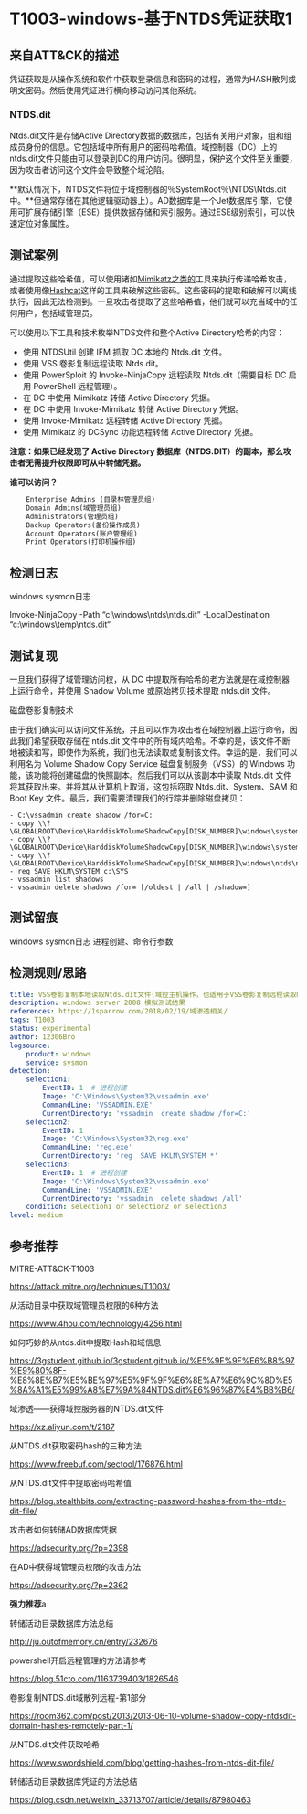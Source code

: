 # T1003-windows-基于NTDS凭证获取1

## 来自ATT&CK的描述

凭证获取是从操作系统和软件中获取登录信息和密码的过程，通常为HASH散列或明文密码。然后使用凭证进行横向移动访问其他系统。

### NTDS.dit

Ntds.dit文件是存储Active Directory数据的数据库，包括有关用户对象，组和组成员身份的信息。它包括域中所有用户的密码哈希值。域控制器（DC）上的ntds.dit文件只能由可以登录到DC的用户访问。很明显，保护这个文件至关重要，因为攻击者访问这个文件会导致整个域沦陷。

**默认情况下，NTDS文件将位于域控制器的％SystemRoot％\NTDS\Ntds.dit中。**但通常存储在其他逻辑驱动器上）。AD数据库是一个Jet数据库引擎，它使用可扩展存储引擎（ESE）提供数据存储和索引服务。通过ESE级别索引，可以快速定位对象属性。

## 测试案例

通过提取这些哈希值，可以使用诸如[Mimikatz之类的](https://github.com/gentilkiwi/mimikatz)工具来执行传递哈希攻击，或者使用像[Hashcat](https://hashcat.net/hashcat/)这样的工具来破解这些密码。这些密码的提取和破解可以离线执行，因此无法检测到。一旦攻击者提取了这些哈希值，他们就可以充当域中的任何用户，包括域管理员。

可以使用以下工具和技术枚举NTDS文件和整个Active Directory哈希的内容：

- 使用 NTDSUtil 创建 IFM 抓取 DC 本地的 Ntds.dit 文件。
- 使用 VSS 卷影复制远程读取 Ntds.dit。
- 使用 PowerSploit 的 Invoke-NinjaCopy 远程读取 Ntds.dit（需要目标 DC 启用 PowerShell 远程管理）。
- 在 DC 中使用 Mimikatz 转储 Active Directory 凭据。
- 在 DC 中使用 Invoke-Mimikatz 转储 Active Directory 凭据。
- 使用 Invoke-Mimikatz 远程转储 Active Directory 凭据。
- 使用 Mimikatz 的 DCSync 功能远程转储 Active Directory 凭据。

**注意：如果已经发现了 Active Directory 数据库（NTDS.DIT）的副本，那么攻击者无需提升权限即可从中转储凭据。**

**谁可以访问？**

```1
    Enterprise Admins (目录林管理员组)
    Domain Admins(域管理员组)
    Administrators(管理员组)
    Backup Operators(备份操作成员)
    Account Operators(账户管理组)
    Print Operators(打印机操作组)
```

## 检测日志

windows sysmon日志

 Invoke-NinjaCopy -Path “c:\windows\ntds\ntds.dit” -LocalDestination “c:\windows\temp\ntds.dit“

## 测试复现

一旦我们获得了域管理访问权，从 DC 中提取所有哈希的老方法就是在域控制器上运行命令，并使用 Shadow Volume 或原始拷贝技术提取 ntds.dit 文件。

 磁盘卷影复制技术

由于我们确实可以访问文件系统，并且可以作为攻击者在域控制器上运行命令，因此我们希望获取存储在 ntds.dit 文件中的所有域内哈希。不幸的是，该文件不断地被读和写，即使作为系统，我们也无法读取或复制该文件。幸运的是，我们可以利用名为 Volume Shadow Copy Service 磁盘复制服务（VSS）的 Windows 功能，该功能将创建磁盘的快照副本。然后我们可以从该副本中读取 Ntds.dit 文件将其获取出来。并将其从计算机上取消，这包括窃取 Ntds.dit、System、SAM 和 Boot Key 文件。最后，我们需要清理我们的行踪并删除磁盘拷贝：

```dos
- C:\vssadmin create shadow /for=C:
- copy \\?\GLOBALROOT\Device\HarddiskVolumeShadowCopy[DISK_NUMBER]\windows\system32\config\SYSTEM
- copy \\?\GLOBALROOT\Device\HarddiskVolumeShadowCopy[DISK_NUMBER]\windows\system32\config\SAM
- copy \\?\GLOBALROOT\Device\HarddiskVolumeShadowCopy[DISK_NUMBER]\windows\ntds\ntds.dit
- reg SAVE HKLM\SYSTEM c:\SYS
- vssadmin list shadows
- vssadmin delete shadows /for= [/oldest | /all | /shadow=]
```

## 测试留痕

windows sysmon日志 进程创建、命令行参数

## 检测规则/思路

```yml
title: VSS卷影复制本地读取Ntds.dit文件(域控主机操作，也适用于VSS卷影复制远程读取Ntds.dit文件)
description: windows server 2008 模拟测试结果
references: https://1sparrow.com/2018/02/19/域渗透相关/
tags: T1003
status: experimental
author: 12306Bro
logsource:
    product: windows
    service: sysmon
detection:
    selection1:
        EventID: 1  # 进程创建
        Image: 'C:\Windows\System32\vssadmin.exe'
        CommandLine: 'VSSADMIN.EXE'
        CurrentDirectory: 'vssadmin  create shadow /for=C:'
    selection2:
        EventID: 1
        Image: 'C:\Windows\System32\reg.exe'
        CommandLine: 'reg.exe'
        CurrentDirectory: 'reg  SAVE HKLM\SYSTEM *'
    selection3:
        EventID: 1  # 进程创建
        Image: 'C:\Windows\System32\vssadmin.exe'
        CommandLine: 'VSSADMIN.EXE'
        CurrentDirectory: 'vssadmin  delete shadows /all'
    condition: selection1 or selection2 or selection3
level: medium
```

## 参考推荐

MITRE-ATT&CK-T1003

<https://attack.mitre.org/techniques/T1003/>

从活动目录中获取域管理员权限的6种方法

<https://www.4hou.com/technology/4256.html>

如何巧妙的从ntds.dit中提取Hash和域信息

<https://3gstudent.github.io/3gstudent.github.io/%E5%9F%9F%E6%B8%97%E9%80%8F-%E8%8E%B7%E5%BE%97%E5%9F%9F%E6%8E%A7%E6%9C%8D%E5%8A%A1%E5%99%A8%E7%9A%84NTDS.dit%E6%96%87%E4%BB%B6/>

域渗透——获得域控服务器的NTDS.dit文件

<https://xz.aliyun.com/t/2187>

从NTDS.dit获取密码hash的三种方法

<https://www.freebuf.com/sectool/176876.html>

从NTDS.dit文件中提取密码哈希值

<https://blog.stealthbits.com/extracting-password-hashes-from-the-ntds-dit-file/>

攻击者如何转储AD数据库凭据

<https://adsecurity.org/?p=2398>

在AD中获得域管理员权限的攻击方法

<https://adsecurity.org/?p=2362>

**强力推荐**a

转储活动目录数据库方法总结

<http://ju.outofmemory.cn/entry/232676>

powershell开启远程管理的方法请参考

<https://blog.51cto.com/1163739403/1826546>

卷影复制NTDS.dit域散列远程-第1部分

<https://room362.com/post/2013/2013-06-10-volume-shadow-copy-ntdsdit-domain-hashes-remotely-part-1/>

从NTDS.dit文件获取哈希

<https://www.swordshield.com/blog/getting-hashes-from-ntds-dit-file/>

转储活动目录数据库凭证的方法总结

<https://blog.csdn.net/weixin_33713707/article/details/87980463>
